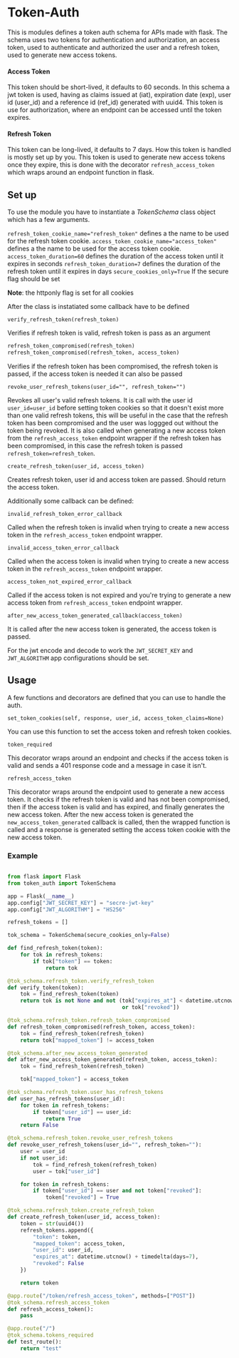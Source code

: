# Token-Auth

This is modules defines a token auth schema for APIs made with flask.
The schema uses two tokens for authentication and authorization, an access
token, used to authenticate and authorized the user and a refresh token, used
to generate new access tokens.

#### Access Token

This token should be short-lived, it defaults to 60 seconds. In this schema
a jwt token is used, having as claims issued at (iat), expiration date (exp),
user id (user_id) and a reference id (ref_id) generated with uuid4. This token
is use for authorization, where an endpoint can be accessed until the token
expires.

#### Refresh Token

This token can be long-lived, it defaults to 7 days. How this token is handled
is mostly set up by you. This token is used to generate new access tokens
once they expire, this is done with the decorator `refresh_access_token` which
wraps around an endpoint function in flask.

## Set up

To use the module you have to instantiate a _TokenSchema_ class object which has
a few arguments.

`refresh_token_cookie_name="refresh_token"`
defines a the name to be used for the refresh token cookie.
`access_token_cookie_name="access_token"`
defines a the name to be used for the access token cookie.
`access_token_duration=60`
defines the duration of the access token until it expires in seconds
`refresh_token_duration=7`
defines the duration of the refresh token until it expires in days
`secure_cookies_only=True`
If the secure flag should be set

**Note**: the httponly flag is set for all cookies

After the class is instatiated some callback have to be defined

`verify_refresh_token(refresh_token)`

Verifies if refresh token is valid, refresh token is pass as an argument

```python
refresh_token_compromised(refresh_token)
refresh_token_compromised(refresh_token, access_token)
```

Verifies if the refresh token has been compromised, the refresh token is passed,
if the access token is needed it can also be passed

`revoke_user_refresh_tokens(user_id="", refresh_token="")`

Revokes all user's valid refresh tokens. It is call with the user id 
`user_id=user_id` before setting token cookies so that it doesn't exist more 
than one valid refresh tokens, this will be useful in the case that the refresh
token has been compromised and the user was loggged out without the token being 
revoked. It is also called when generating a new access token from the 
`refresh_access_token` endpoint wrapper if the refresh token has been 
compromised, in this case the refresh token is passed 
`refresh_token=refresh_token`.

`create_refresh_token(user_id, access_token)`

Creates refresh token, user id and access token are passed. Should return the
access token.

Additionally some callback can be defined:

`invalid_refresh_token_error_callback`

Called when the refresh token is invalid when trying to create a new access 
token in the `refresh_access_token` endpoint wrapper.

`invalid_access_token_error_callback`

Called when the access token is invalid when trying to create a new access 
token in the `refresh_access_token` endpoint wrapper.

`access_token_not_expired_error_callback` 

Called if the access token is not expired and you're trying to generate a new 
access token from `refresh_access_token` endpoint wrapper.

`after_new_access_token_generated_callback(access_token)`

It is called after the new access token is generated, the access token is 
passed.

For the jwt encode and decode to work the `JWT_SECRET_KEY` and `JWT_ALGORITHM`
app configurations should be set.

## Usage

A few functions and decorators are defined that you can use to handle the 
auth.

`set_token_cookies(self, response, user_id, access_token_claims=None)`

You can use this function to set the access token and refresh token cookies.

`token_required`

This decorator wraps around an endpoint and checks if the access token is valid
and sends a 401 response code and a message in case it isn't.

`refresh_access_token`

This decorator wraps around the endpoint used to generate a new access token. 
It checks if the refresh token is valid and has not been compromised, then if 
the access token is valid and has expired, and finally generates the new access 
token. After the new access token is generated the `new_access_token_generated` 
callback is called, then the wrapped function is called and a response is 
generated setting the access token cookie with the new access token.

### Example

```python

from flask import Flask
from token_auth import TokenSchema

app = Flask(__name__)
app.config["JWT_SECRET_KEY"] = "secre-jwt-key"
app.config["JWT_ALGORITHM"] = "HS256"

refresh_tokens = []

tok_schema = TokenSchema(secure_cookies_only=False)

def find_refresh_token(token):
    for tok in refresh_tokens:
        if tok["token"] == token:
            return tok

@tok_schema.refresh_token.verify_refresh_token
def verify_token(token):
    tok = find_refresh_token(token)
    return tok is not None and not (tok["expires_at"] < datetime.utcnow()
                                    or tok["revoked"])

@tok_schema.refresh_token.refresh_token_compromised
def refresh_token_compromised(refresh_token, access_token):
    tok = find_refresh_token(refresh_token)
    return tok["mapped_token"] != access_token

@tok_schema.after_new_access_token_generated
def after_new_access_token_generated(refresh_token, access_token):
    tok = find_refresh_token(refresh_token)

    tok["mapped_token"] = access_token

@tok_schema.refresh_token.user_has_refresh_tokens
def user_has_refresh_tokens(user_id):
    for token in refresh_tokens:
        if token["user_id"] == user_id:
            return True
    return False

@tok_schema.refresh_token.revoke_user_refresh_tokens
def revoke_user_refresh_tokens(user_id="", refresh_token=""):
    user = user_id
    if not user_id:
        tok = find_refresh_token(refresh_token)
        user = tok["user_id"]

    for token in refresh_tokens:
        if token["user_id"] == user and not token["revoked"]:
            token["revoked"] = True

@tok_schema.refresh_token.create_refresh_token
def create_refresh_token(user_id, access_token):
    token = str(uuid4())
    refresh_tokens.append({
        "token": token,
        "mapped_token": access_token,
        "user_id": user_id,
        "expires_at": datetime.utcnow() + timedelta(days=7),
        "revoked": False
    })

    return token

@app.route("/token/refresh_access_token", methods=["POST"])
@tok_schema.refresh_access_token
def refresh_access_token():
    pass

@app.route("/")
@tok_schema.tokens_required
def test_route():
    return "test"
```